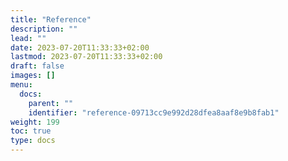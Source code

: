 ```yaml
---
title: "Reference"
description: ""
lead: ""
date: 2023-07-20T11:33:33+02:00
lastmod: 2023-07-20T11:33:33+02:00
draft: false
images: []
menu:
  docs:
    parent: ""
    identifier: "reference-09713cc9e992d28dfea8aaf8e9b8fab1"
weight: 199
toc: true
type: docs
---
```

